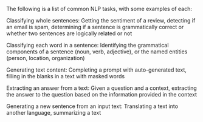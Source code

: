 The following is a list of common NLP tasks, with some examples of each:

Classifying whole sentences: 
Getting the sentiment of a review, detecting if an email is spam, determining if a sentence is grammatically correct or whether two sentences are logically related or not

Classifying each word in a sentence: 
Identifying the grammatical components of a sentence (noun, verb, adjective), or the named entities (person, location, organization)

Generating text content: Completing a prompt with auto-generated text, filling in the blanks in a text with masked words

Extracting an answer from a text: Given a question and a context, extracting the answer to the question based on the information provided in the context

Generating a new sentence from an input text: Translating a text into another language, summarizing a text